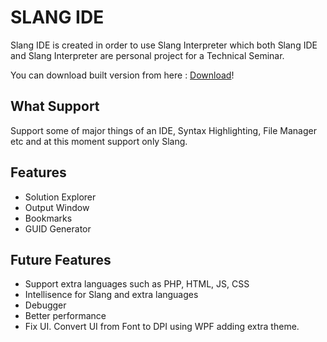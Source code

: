 # SLANG IDE

Slang IDE is created in order to use Slang Interpreter which both Slang IDE and Slang Interpreter are personal project for a Technical Seminar.

You can download built version from here : [Download](https://github.com/HaruTzuki/Slang)!

## What Support

Support some of major things of an IDE, Syntax Highlighting, File Manager etc and at this moment support only Slang. 


## Features

* Solution Explorer
* Output Window
* Bookmarks
* GUID Generator

## Future Features

* Support extra languages such as PHP, HTML, JS, CSS
* Intellisence for Slang and extra languages
* Debugger
* Better performance
* Fix UI. Convert UI from Font to DPI using WPF adding extra theme.
